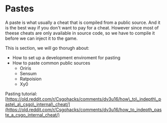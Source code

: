 # Pastes

A paste is what usually a cheat that is compiled from a public source. And it is the best way if you don't want to pay for a cheat. However since most of theese cheats are only available in source code, so we have to compile it before we can inject it to the game.

This is section, we will go thorugh about: 
* How to set up a development enviroment for pasting
* How to paste common public sources
  * Oriris
  * Sensum
  * Ratpoision
  * Xy0


Pasting tutorial: [https://old.reddit.com/r/Csgohacks/comments/dv3u16/how\_to\_indepth\_paste\_a\_csgo\_internal\_cheat/](https://old.reddit.com/r/Csgohacks/comments/dv3u16/how_to_indepth_paste_a_csgo_internal_cheat/)

